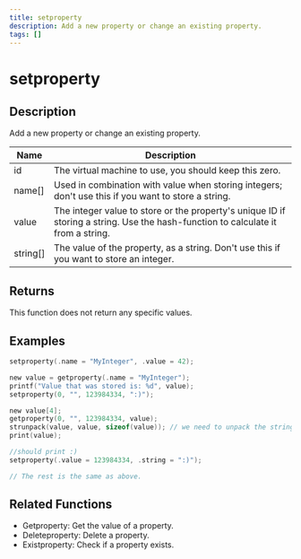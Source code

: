 ```yaml
---
title: setproperty
description: Add a new property or change an existing property.
tags: []
---
```


# setproperty

<TagLinks />

## Description

Add a new property or change an existing property.

| Name     | Description                                                                                                                      |
| -------- | -------------------------------------------------------------------------------------------------------------------------------- |
| id       | The virtual machine to use, you should keep this zero.                                                                           |
| name[]   | Used in combination with value when storing integers; don't use this if you want to store a string.                              |
| value    | The integer value to store or the property's unique ID if storing a string. Use the hash-function to calculate it from a string. |
| string[] | The value of the property, as a string. Don't use this if you want to store an integer.                                          |

## Returns

This function does not return any specific values.

## Examples

```c
setproperty(.name = "MyInteger", .value = 42);

new value = getproperty(.name = "MyInteger");
printf("Value that was stored is: %d", value);
setproperty(0, "", 123984334, ":)");

new value[4];
getproperty(0, "", 123984334, value);
strunpack(value, value, sizeof(value)); // we need to unpack the string first
print(value);

//should print :)
setproperty(.value = 123984334, .string = ":)");

// The rest is the same as above.
```

## Related Functions

- Getproperty: Get the value of a property.
- Deleteproperty: Delete a property.
- Existproperty: Check if a property exists.
